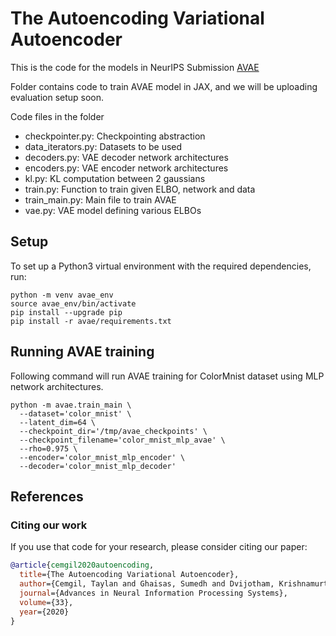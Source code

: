 # The Autoencoding Variational Autoencoder

This is the code for the models in NeurIPS Submission [AVAE](https://papers.nips.cc/paper/2020/file/ac10ff1941c540cd87c107330996f4f6-Paper.pdf)

Folder contains code to train AVAE model in JAX, and we will be uploading
evaluation setup soon.

Code files in the folder
 - checkpointer.py: Checkpointing abstraction
 - data_iterators.py: Datasets to be used
 - decoders.py: VAE decoder network architectures
 - encoders.py: VAE encoder network architectures
 - kl.py: KL computation between 2 gaussians
 - train.py: Function to train given ELBO, network and data
 - train_main.py: Main file to train AVAE
 - vae.py: VAE model defining various ELBOs

## Setup

To set up a Python3 virtual environment with the required dependencies, run:

```shell
python -m venv avae_env
source avae_env/bin/activate
pip install --upgrade pip
pip install -r avae/requirements.txt
```

## Running AVAE training

Following command will run AVAE training for ColorMnist dataset using MLP
network architectures.

```shell
python -m avae.train_main \
  --dataset='color_mnist' \
  --latent_dim=64 \
  --checkpoint_dir='/tmp/avae_checkpoints' \
  --checkpoint_filename='color_mnist_mlp_avae' \
  --rho=0.975 \
  --encoder='color_mnist_mlp_encoder' \
  --decoder='color_mnist_mlp_decoder'
```

## References

### Citing our work

If you use that code for your research, please consider citing our paper:

```bibtex
@article{cemgil2020autoencoding,
  title={The Autoencoding Variational Autoencoder},
  author={Cemgil, Taylan and Ghaisas, Sumedh and Dvijotham, Krishnamurthy and Gowal, Sven and Kohli, Pushmeet},
  journal={Advances in Neural Information Processing Systems},
  volume={33},
  year={2020}
}
```
